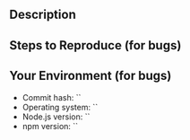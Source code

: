 ## Description

<!-- If describing a bug, tell us what happens instead of the expected behavior -->
<!-- If you're suggesting a change/improvement, tell us how it should work -->

## Steps to Reproduce (for bugs)

<!-- Provide a link to github repo that can reproduce the bug or provide the -->
<!-- exact set of steps to reproduce this bug. -->

## Your Environment (for bugs)

 * Commit hash: ``
 * Operating system: ``
 * Node.js version: ``
 * npm version: ``